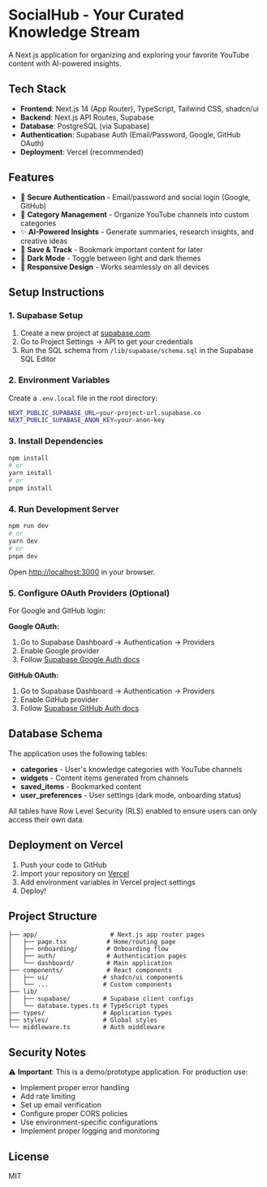 # SocialHub - Your Curated Knowledge Stream

A Next.js application for organizing and exploring your favorite YouTube content with AI-powered insights.

## Tech Stack

- **Frontend**: Next.js 14 (App Router), TypeScript, Tailwind CSS, shadcn/ui
- **Backend**: Next.js API Routes, Supabase
- **Database**: PostgreSQL (via Supabase)
- **Authentication**: Supabase Auth (Email/Password, Google, GitHub OAuth)
- **Deployment**: Vercel (recommended)

## Features

- 🔐 **Secure Authentication** - Email/password and social login (Google, GitHub)
- 📁 **Category Management** - Organize YouTube channels into custom categories
- ✨ **AI-Powered Insights** - Generate summaries, research insights, and creative ideas
- 🔖 **Save & Track** - Bookmark important content for later
- 🌙 **Dark Mode** - Toggle between light and dark themes
- 📱 **Responsive Design** - Works seamlessly on all devices

## Setup Instructions

### 1. Supabase Setup

1. Create a new project at [supabase.com](https://supabase.com)
2. Go to Project Settings → API to get your credentials
3. Run the SQL schema from `/lib/supabase/schema.sql` in the Supabase SQL Editor

### 2. Environment Variables

Create a `.env.local` file in the root directory:

```bash
NEXT_PUBLIC_SUPABASE_URL=your-project-url.supabase.co
NEXT_PUBLIC_SUPABASE_ANON_KEY=your-anon-key
```

### 3. Install Dependencies

```bash
npm install
# or
yarn install
# or
pnpm install
```

### 4. Run Development Server

```bash
npm run dev
# or
yarn dev
# or
pnpm dev
```

Open [http://localhost:3000](http://localhost:3000) in your browser.

### 5. Configure OAuth Providers (Optional)

For Google and GitHub login:

**Google OAuth:**
1. Go to Supabase Dashboard → Authentication → Providers
2. Enable Google provider
3. Follow [Supabase Google Auth docs](https://supabase.com/docs/guides/auth/social-login/auth-google)

**GitHub OAuth:**
1. Go to Supabase Dashboard → Authentication → Providers
2. Enable GitHub provider
3. Follow [Supabase GitHub Auth docs](https://supabase.com/docs/guides/auth/social-login/auth-github)

## Database Schema

The application uses the following tables:

- **categories** - User's knowledge categories with YouTube channels
- **widgets** - Content items generated from channels
- **saved_items** - Bookmarked content
- **user_preferences** - User settings (dark mode, onboarding status)

All tables have Row Level Security (RLS) enabled to ensure users can only access their own data.

## Deployment on Vercel

1. Push your code to GitHub
2. Import your repository on [Vercel](https://vercel.com)
3. Add environment variables in Vercel project settings
4. Deploy!

## Project Structure

```
├── app/                    # Next.js app router pages
│   ├── page.tsx           # Home/routing page
│   ├── onboarding/        # Onboarding flow
│   ├── auth/              # Authentication pages
│   └── dashboard/         # Main application
├── components/            # React components
│   ├── ui/               # shadcn/ui components
│   └── ...               # Custom components
├── lib/
│   ├── supabase/         # Supabase client configs
│   └── database.types.ts # TypeScript types
├── types/                # Application types
├── styles/               # Global styles
└── middleware.ts         # Auth middleware
```

## Security Notes

⚠️ **Important**: This is a demo/prototype application. For production use:

- Implement proper error handling
- Add rate limiting
- Set up email verification
- Configure proper CORS policies
- Use environment-specific configurations
- Implement proper logging and monitoring

## License

MIT
